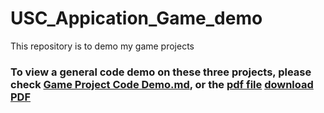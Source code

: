 # USC_Appication_Game_demo
This repository is to demo my game projects 

### To view a general code demo on these three projects, please check [Game Project Code Demo.md](./Game_Project_Code_Demo.md), or the [pdf file](./Game_Project_Code_Demo.pdf) [download PDF](https://github.com/ynCAOr06/USC_Appication_Game_demo/blob/main/Game_Project_Code_Demo.pdf)

